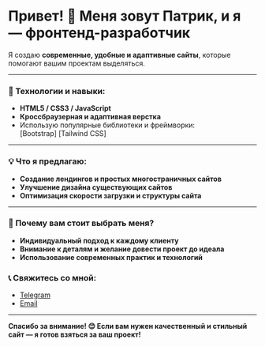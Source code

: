 # Привет! 👋 Меня зовут Патрик, и я — фронтенд-разработчик

Я создаю **современные, удобные и адаптивные сайты**, которые помогают вашим проектам выделяться.  

---

### 🚀 Технологии и навыки:
- **HTML5 / CSS3 / JavaScript**
- **Кроссбраузерная и адаптивная верстка**
- Использую популярные библиотеки и фреймворки:  
  [Bootstrap]
  [Tailwind CSS]

---

### 💡 Что я предлагаю:
- **Создание лендингов и простых многостраничных сайтов**  
- **Улучшение дизайна существующих сайтов**  
- **Оптимизация скорости загрузки и структуры сайта**

---

### 🤝 Почему вам стоит выбрать меня?
- **Индивидуальный подход к каждому клиенту**  
- **Внимание к деталям и желание довести проект до идеала**  
- **Использование современных практик и технологий**



### 📞 Свяжитесь со мной:
- [Telegram](https://t.me/cuvacioc)
- [Email](mailto:matejtradir@gmail.com)

---

**Спасибо за внимание! 😊 Если вам нужен качественный и стильный сайт — я готов взяться за ваш проект!**
